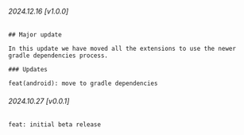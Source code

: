 ###### 2024.12.16 [v1.0.0]

```
## Major update 

In this update we have moved all the extensions to use the newer gradle dependencies process. 

### Updates 

feat(android): move to gradle dependencies
```

###### 2024.10.27 [v0.0.1]

```
feat: initial beta release
```

